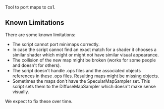 Tool to port maps to cs1.


## Known Limitations

There are some known limitations:

* The script cannot port minimaps correctly.
* In case the script cannot find an exact match for a shader it chooses a
  similar shader which might or might not have similar visual appearance.
* The collision of the new map might be broken (works for some people and
  doesn't for others).
* The script doesn't handle .ops files and the associated objects references
  in these .ops files. Resulting maps might be missing objects.
* Sometimes the maps don't have the SpecularMapSampler set. This script sets
  them to the DiffuseMapSampler which doesn't make sense visually.

We expect to fix these over time.
